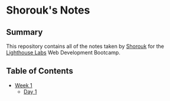 # Shorouk's Notes

## Summary
This repository contains all of the notes taken by [Shorouk](https://github.com/ShoroukAziz/) for the [Lighthouse Labs](https://www.lighthouselabs.ca/) Web Development Bootcamp.

## Table of Contents
* [Week 1](/Week_1/)
  * [Day 1](/Week_1/Day_1/)